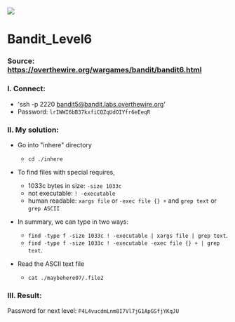 # ![](https://overthewire.org/img/domokitten.png)

# Bandit_Level6

### Source: <https://overthewire.org/wargames/bandit/bandit6.html>

### I. Connect:
- 'ssh -p 2220 bandit5@bandit.labs.overthewire.org'
- Password: `lrIWWI6bB37kxfiCQZqUdOIYfr6eEeqR`

### II. My solution:
- Go into "inhere" directory
  - `cd ./inhere`
- To find files with special requires,
  - 1033c bytes in size:  `-size 1033c`
  - not executable: `! -executable`
  - human readable: `xargs file` or `-exec file {} +` and `grep text` or `grep ASCII`
- In summary, we can type in two ways:
  - `find -type f -size 1033c ! -executable | xargs file | grep text`.
  - `find -type f -size 1033c ! -executable -exec file {} + | grep text`.

- Read the ASCII text file
  - `cat ./maybehere07/.file2`
 
### III. Result:
Password for next level: `P4L4vucdmLnm8I7Vl7jG1ApGSfjYKqJU`